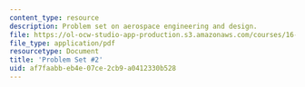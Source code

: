 ```yaml
---
content_type: resource
description: Problem set on aerospace engineering and design.
file: https://ol-ocw-studio-app-production.s3.amazonaws.com/courses/16-00-introduction-to-aerospace-engineering-and-design-spring-2003/af7faabbeb4e07ce2cb9a0412330b528_HW2_03.pdf
file_type: application/pdf
resourcetype: Document
title: 'Problem Set #2'
uid: af7faabb-eb4e-07ce-2cb9-a0412330b528
---
```

